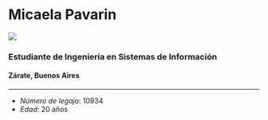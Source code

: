 # Micaela Pavarin #
![](https://media-exp1.licdn.com/dms/image/C4E03AQFh4taI0tQYhA/profile-displayphoto-shrink_200_200/0?e=1591833600&v=beta&t=Kd0um3v2hSad0IOgYtEJ5KpvvwNQaXSuk8F9t_dO2z4)
### Estudiante de Ingeniería en Sistemas de Información ###
#### Zárate, Buenos Aires ####
---
- *Número de legajo*: 10934
- *Edad*: 20 años
